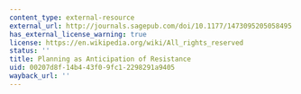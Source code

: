 ```yaml
---
content_type: external-resource
external_url: http://journals.sagepub.com/doi/10.1177/1473095205058495
has_external_license_warning: true
license: https://en.wikipedia.org/wiki/All_rights_reserved
status: ''
title: Planning as Anticipation of Resistance
uid: 00207d8f-14b4-43f0-9fc1-2298291a9405
wayback_url: ''
---
```

